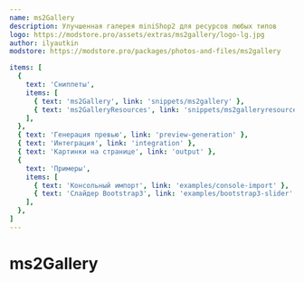 ```yaml
---
name: ms2Gallery
description: Улучшенная галерея miniShop2 для ресурсов любых типов
logo: https://modstore.pro/assets/extras/ms2gallery/logo-lg.jpg
author: ilyautkin
modstore: https://modstore.pro/packages/photos-and-files/ms2gallery

items: [
  {
    text: 'Сниппеты',
    items: [
      { text: 'ms2Gallery', link: 'snippets/ms2gallery' },
      { text: 'ms2GalleryResources', link: 'snippets/ms2galleryresources' },
    ],
  },
  { text: 'Генерация превью', link: 'preview-generation' },
  { text: 'Интеграция', link: 'integration' },
  { text: 'Картинки на странице', link: 'output' },
  {
    text: 'Примеры',
    items: [
      { text: 'Консольный импорт', link: 'examples/console-import' },
      { text: 'Слайдер Bootstrap3', link: 'examples/bootstrap3-slider' },
    ],
  },
]
---
```

# ms2Gallery
